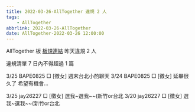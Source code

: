 ```yaml
---
title: 2022-03-26-AllTogether 違規 2 人
tags:
    - AllTogether
abbrlink: 2022-03-26-AllTogether
date: AllTogether-2022-03-26 12:00:00
---
```

AllTogether 板 [板規連結](https://www.ptt.cc/bbs/AllTogether/M.1643211430.A.5FB.html)
昨天違規 2 人
<!-- more -->

違規清單
7 日內不得超過 1 篇

3/25 BAPE0825 □ [徵女] 週末台北小酌聊天
3/24 BAPE0825 □ [徵女] 延畢很久了 希望有機會…

3/25 jay26227 □ [徵女] 選我~選我~~(新竹or台北
3/20 jay26227 □ [徵女] 選我~選我~~(新竹or台北